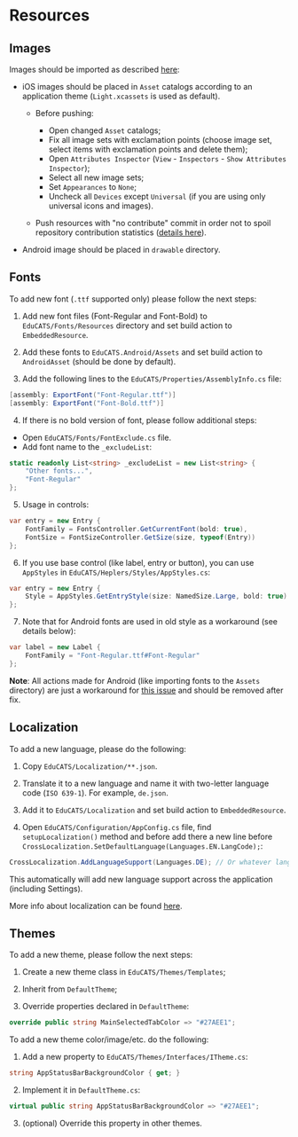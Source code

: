 # Resources

## Images

Images should be imported as described [here](https://docs.microsoft.com/en-us/xamarin/xamarin-forms/user-interface/images?tabs=windows#local-images):

- iOS images should be placed in `Asset` catalogs according to an application theme (`Light.xcassets` is used as default).
	
	- Before pushing:
	
		- Open changed `Asset` catalogs;
		- Fix all image sets with exclamation points (choose image set, select items with exclamation points and delete them);
		- Open `Attributes Inspector` (`View` - `Inspectors` - `Show Attributes Inspector`);
		- Select all new image sets;
		- Set `Appearances` to `None`;
		- Uncheck all `Devices` except `Universal` (if you are using only universal icons and images).
		
	- Push resources with "no contribute" commit in order not to spoil repository contribution statistics ([details here](https://github.com/ilyalehchylin/educats-xamarin/blob/master/.github/CONTRIBUTING.md#commit-pattern-for-docs-update)).
	
- Android image should be placed in `drawable` directory.

## Fonts

To add new font (`.ttf` supported only) please follow the next steps:

1. Add new font files (Font-Regular and Font-Bold) to `EduCATS/Fonts/Resources` directory and set build action to `EmbeddedResource`.

2. Add these fonts to `EduCATS.Android/Assets` and set build action to `AndroidAsset` (should be done by default).

3. Add the following lines to the `EduCATS/Properties/AssemblyInfo.cs` file:

```csharp
[assembly: ExportFont("Font-Regular.ttf")]
[assembly: ExportFont("Font-Bold.ttf")]
```

4. If there is no bold version of font, please follow additional steps:

- Open `EduCATS/Fonts/FontExclude.cs` file.
- Add font name to the `_excludeList`:
  
```csharp
static readonly List<string> _excludeList = new List<string> {
	"Other fonts...",
  	"Font-Regular"
};
```

5. Usage in controls:

```csharp
var entry = new Entry {
	FontFamily = FontsController.GetCurrentFont(bold: true),
	FontSize = FontSizeController.GetSize(size, typeof(Entry))
};
```

6. If you use base control (like label, entry or button), you can use `AppStyles` in `EduCATS/Heplers/Styles/AppStyles.cs`:

```csharp
var entry = new Entry {
	Style = AppStyles.GetEntryStyle(size: NamedSize.Large, bold: true)
};
```

7. Note that for Android fonts are used in old style as a workaround (see details below):

```csharp
var label = new Label {
	FontFamily = "Font-Regular.ttf#Font-Regular"
};
```

**Note**: All actions made for Android (like importing fonts to the `Assets` directory) are just a workaround for [this issue](https://github.com/xamarin/Xamarin.Forms/issues/9190) and should be removed after fix.

## Localization

To add a new language, please do the following:

1. Copy `EduCATS/Localization/**.json`.

2. Translate it to a new language and name it with two-letter language code (`ISO 639-1`). For example, `de.json`.

3. Add it to `EduCATS/Localization` and set build action to `EmbeddedResource`.

4. Open `EduCATS/Configuration/AppConfig.cs` file, find `setupLocalization()` method and before add there a new line before `CrossLocalization.SetDefaultLanguage(Languages.EN.LangCode);`:

```csharp
CrossLocalization.AddLanguageSupport(Languages.DE); // Or whatever language you want
```

This automatically will add new language support across the application (including Settings). 

More info about localization can be found [here](https://github.com/nyxbull/CrossLocalization).

## Themes

To add a new theme, please follow the next steps:

1. Create a new theme class in `EduCATS/Themes/Templates`;

2. Inherit from `DefaultTheme`;

3. Override properties declared in `DefaultTheme`:

```csharp
override public string MainSelectedTabColor => "#27AEE1";
```

To add a new theme color/image/etc. do the following:

1. Add a new property to `EduCATS/Themes/Interfaces/ITheme.cs`:

```csharp
string AppStatusBarBackgroundColor { get; }
```

2. Implement it in `DefaultTheme.cs`:

```csharp
virtual public string AppStatusBarBackgroundColor => "#27AEE1";
```

3. (optional) Override this property in other themes.
